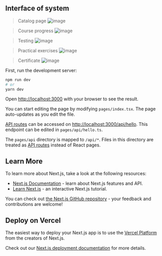 ## Interface of system

> Catalog page
> ![image](https://user-images.githubusercontent.com/76843185/175773371-d6e52929-2ce8-4f0d-a615-ebb8e0e4301c.png)

> Course progress
> ![image](https://user-images.githubusercontent.com/76843185/175773447-f25e6e4e-8f58-4ac8-ac18-b28b4e8b2508.png)

> Testing
> ![image](https://user-images.githubusercontent.com/76843185/175773480-09d9683f-df96-4088-bb74-6ef0d0a75137.png)

> Practical exercises
> ![image](https://user-images.githubusercontent.com/76843185/175773495-2d762d4a-aeac-4a26-af71-b747e5698bd9.png)

> Certificate
> ![image](https://user-images.githubusercontent.com/76843185/175773512-8e2ce6ed-681a-40fd-b63f-1f66902ec596.png)

First, run the development server:

```bash
npm run dev
# or
yarn dev
```

Open [http://localhost:3000](http://localhost:3000) with your browser to see the result.

You can start editing the page by modifying `pages/index.tsx`. The page auto-updates as you edit the file.

[API routes](https://nextjs.org/docs/api-routes/introduction) can be accessed on [http://localhost:3000/api/hello](http://localhost:3000/api/hello). This endpoint can be edited in `pages/api/hello.ts`.

The `pages/api` directory is mapped to `/api/*`. Files in this directory are treated as [API routes](https://nextjs.org/docs/api-routes/introduction) instead of React pages.

## Learn More

To learn more about Next.js, take a look at the following resources:

- [Next.js Documentation](https://nextjs.org/docs) - learn about Next.js features and API.
- [Learn Next.js](https://nextjs.org/learn) - an interactive Next.js tutorial.

You can check out [the Next.js GitHub repository](https://github.com/vercel/next.js/) - your feedback and contributions are welcome!

## Deploy on Vercel

The easiest way to deploy your Next.js app is to use the [Vercel Platform](https://vercel.com/new?utm_medium=default-template&filter=next.js&utm_source=create-next-app&utm_campaign=create-next-app-readme) from the creators of Next.js.

Check out our [Next.js deployment documentation](https://nextjs.org/docs/deployment) for more details.

